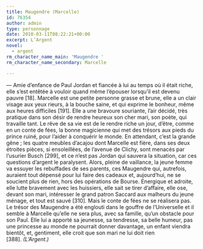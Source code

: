 ```yaml
---
title: Maugendre (Marcelle)
id: 76354
author: admin
type: personnage
date: 2010-03-11T08:22:21+00:00
excerpt: L’Argent
novel:
  - argent
rm_character_name_main: 'Maugendre '
rm_character_name_secondary: Marcelle

---
```

— Amie d’enfance de Paul Jordan et fiancée à lui au temps où il était riche, elle s’est entêtée à vouloir quand même l’épouser lorsqu’il est devenu pauvre [18]. Marcelle est une petite personne grasse et brune, elle a un clair visage aux yeux rieurs, à la bouche saine, et qui exprime le bonheur, même aux heures difficiles [191]. Elle a une bravoure souriante, l’air décidé, très pratique dans son désir de rendre heureux son cher mari, son poète, qui travaille tant. Le rêve de sa vie est de le rendre riche un jour, d’être, comme en un conte de fées, la bonne magicienne qui met des trésors aux pieds du prince ruiné, pour l’aider à conquérir le monde. En attendant, c’est la grande gêne ; les quatre meubles d’acajou dont Marcelle est fière, dans ses deux étroites pièces, si ensoleillées, de l’avenue de Clichy, sont menacés par l’usurier Busch [299], et ce n’est pas Jordan qui sauvera la situation, car ces questions d’argent le paralysent. Alors, pleine de vaillance, la jeune femme va essuyer les rebuffades de ses parents, ces Maugendre qui, autrefois, auraient tout dépensé pour lui faire des cadeaux et, aujourd’hui, ne se soucient plus de rien, hors des opérations de Bourse. Energique et adroite, elle lutte bravement avec les huissiers, elle sait se tirer d’affaire, elle ose, devant son mari, intéresser le grand patron Saccard aux malheurs du jeune ménage, et tout est sauvé [310]. Mais le conte de fées ne se réalisera pas. Le trésor des Maugendre a été englouti dans le gouffre de l’Universelle et il semble à Marcelle qu’elle ne sera plus, avec sa famille, qu’un obstacle pour son Paul. Elle lui a apporté sa jeunesse, sa tendresse, sa belle humeur, pas une princesse au monde ne pourrait donner davantage, un enfant viendra bientôt, et, gentiment, elle croit que son mari ne lui doit rien [388]. _(L’Argent.)_